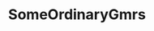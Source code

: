 ---
title: SomeOrdinaryGmrs
crosslinks:
- puzzles
- nosleep
- Pay_Respects
- livven
- deadrising
- sadsatan
- excgarated
- paydaytheheist
- todayilearned
---
